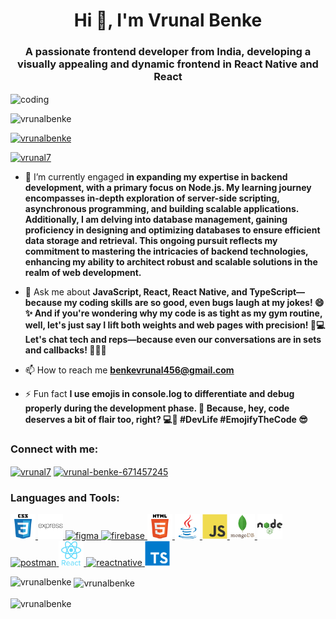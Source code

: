 <h1 align="center">Hi 👋, I'm Vrunal Benke</h1>
<h3 align="center">A passionate frontend developer from India, developing a visually appealing and dynamic frontend in React Native and React</h3>
<img align="center" alt="coding" width="400" src="https://user-images.githubusercontent.com/74038190/225813708-98b745f2-7d22-48cf-9150-083f1b00d6c9.gif" />
<p align="left"> <img src="https://komarev.com/ghpvc/?username=vrunalbenke&label=Profile%20views&color=0e75b6&style=flat" alt="vrunalbenke" /> </p>

<p align="left"> <a href="https://github.com/ryo-ma/github-profile-trophy"><img src="https://github-profile-trophy.vercel.app/?username=vrunalbenke" alt="vrunalbenke" /></a> </p>

<p align="left"> <a href="https://twitter.com/vrunal7" target="blank"><img src="https://img.shields.io/twitter/follow/vrunal7?logo=twitter&style=for-the-badge" alt="vrunal7" /></a> </p>

- 🌱 I’m currently engaged **in expanding my expertise in backend development, with a primary focus on Node.js. My learning journey encompasses in-depth exploration of server-side scripting, asynchronous programming, and building scalable applications. Additionally, I am delving into database management, gaining proficiency in designing and optimizing databases to ensure efficient data storage and retrieval. This ongoing pursuit reflects my commitment to mastering the intricacies of backend technologies, enhancing my ability to architect robust and scalable solutions in the realm of web development.**

- 💬 Ask me about **JavaScript, React, React Native, and TypeScript—because my coding skills are so good, even bugs laugh at my jokes! 😄✨ And if you're wondering why my code is as tight as my gym routine, well, let's just say I lift both weights and web pages with precision! 💪💻 Let's chat tech and reps—because even our conversations are in sets and callbacks! 🏋️‍♂️💬**

- 📫 How to reach me **benkevrunal456@gmail.com**

- ⚡ Fun fact **I use emojis in console.log to differentiate and debug properly during the development phase. 🚀 Because, hey, code deserves a bit of flair too, right? 💻💬 #DevLife #EmojifyTheCode 😎**

<h3 align="left">Connect with me:</h3>
<p align="left">
<a href="https://twitter.com/vrunal7" target="blank"><img align="center" src="https://raw.githubusercontent.com/rahuldkjain/github-profile-readme-generator/master/src/images/icons/Social/twitter.svg" alt="vrunal7" height="30" width="40" /></a>
<a href="https://linkedin.com/in/vrunal-benke-671457245" target="blank"><img align="center" src="https://raw.githubusercontent.com/rahuldkjain/github-profile-readme-generator/master/src/images/icons/Social/linked-in-alt.svg" alt="vrunal-benke-671457245" height="30" width="40" /></a>
</p>

<h3 align="left">Languages and Tools:</h3>
<p align="left"> <a href="https://www.w3schools.com/css/" target="_blank" rel="noreferrer"> <img src="https://raw.githubusercontent.com/devicons/devicon/master/icons/css3/css3-original-wordmark.svg" alt="css3" width="40" height="40"/> </a> <a href="https://expressjs.com" target="_blank" rel="noreferrer"> <img src="https://raw.githubusercontent.com/devicons/devicon/master/icons/express/express-original-wordmark.svg" alt="express" width="40" height="40"/> </a> <a href="https://www.figma.com/" target="_blank" rel="noreferrer"> <img src="https://www.vectorlogo.zone/logos/figma/figma-icon.svg" alt="figma" width="40" height="40"/> </a> <a href="https://firebase.google.com/" target="_blank" rel="noreferrer"> <img src="https://www.vectorlogo.zone/logos/firebase/firebase-icon.svg" alt="firebase" width="40" height="40"/> </a> <a href="https://www.w3.org/html/" target="_blank" rel="noreferrer"> <img src="https://raw.githubusercontent.com/devicons/devicon/master/icons/html5/html5-original-wordmark.svg" alt="html5" width="40" height="40"/> </a> <a href="https://www.java.com" target="_blank" rel="noreferrer"> <img src="https://raw.githubusercontent.com/devicons/devicon/master/icons/java/java-original.svg" alt="java" width="40" height="40"/> </a> <a href="https://developer.mozilla.org/en-US/docs/Web/JavaScript" target="_blank" rel="noreferrer"> <img src="https://raw.githubusercontent.com/devicons/devicon/master/icons/javascript/javascript-original.svg" alt="javascript" width="40" height="40"/> </a> <a href="https://www.mongodb.com/" target="_blank" rel="noreferrer"> <img src="https://raw.githubusercontent.com/devicons/devicon/master/icons/mongodb/mongodb-original-wordmark.svg" alt="mongodb" width="40" height="40"/> </a> <a href="https://nodejs.org" target="_blank" rel="noreferrer"> <img src="https://raw.githubusercontent.com/devicons/devicon/master/icons/nodejs/nodejs-original-wordmark.svg" alt="nodejs" width="40" height="40"/> </a> <a href="https://postman.com" target="_blank" rel="noreferrer"> <img src="https://www.vectorlogo.zone/logos/getpostman/getpostman-icon.svg" alt="postman" width="40" height="40"/> </a> <a href="https://reactjs.org/" target="_blank" rel="noreferrer"> <img src="https://raw.githubusercontent.com/devicons/devicon/master/icons/react/react-original-wordmark.svg" alt="react" width="40" height="40"/> </a> <a href="https://reactnative.dev/" target="_blank" rel="noreferrer"> <img src="https://reactnative.dev/img/header_logo.svg" alt="reactnative" width="40" height="40"/> </a> <a href="https://www.typescriptlang.org/" target="_blank" rel="noreferrer"> <img src="https://raw.githubusercontent.com/devicons/devicon/master/icons/typescript/typescript-original.svg" alt="typescript" width="40" height="40"/> </a> </p>
<p><img align="left" src="https://github-readme-stats.vercel.app/api/top-langs?username=vrunalbenke&show_icons=true&locale=en&layout=compact" alt="vrunalbenke" /></p>

<p>&nbsp;<img align="center" src="https://github-readme-stats.vercel.app/api?username=vrunalbenke&show_icons=true&locale=en" alt="vrunalbenke" /></p>

<p><img align="center" src="https://github-readme-streak-stats.herokuapp.com/?user=vrunalbenke&" alt="vrunalbenke" /></p>
